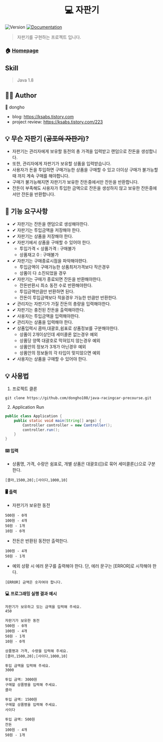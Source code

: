 <h1 align="center"> 💻 자판기 </h1>
<p>
  <img alt="Version" src="https://img.shields.io/badge/version-1.0-blue.svg?cacheSeconds=2592000" />
  <a href="https://github.com/dongho108/java-vendingmachine-precourse" target="_blank">
    <img alt="Documentation" src="https://img.shields.io/badge/documentation-yes-brightgreen.svg" />
  </a>
</p>

> 자판기를 구현하는 프로젝트 입니다.

### 🏠 [Homepage](https://github.com/dongho108/java-vendingmachine-precourse)

## Skill

> Java 1.8 <br>

## 🧑‍💻 Author

👤 dongho

* blog: https://ksabs.tistory.com
* project review: https://ksabs.tistory.com/223

## 💡 무슨 자판기 (~~공포의 자판기~~)?

- 자판기는 관리자에게 보유할 동전의 총 가격을 입력받고 랜덤으로 잔돈을 생성합니다.
- 또한, 관리자에게 자판기가 보유할 상품을 입력받습니다.
- 사용자가 돈을 투입하면 구매가능한 상품을 구매할 수 있고 더이상 구매가 불가능할 때 까지 계속 구매를 해야합니다.
- 구매가 불가능해지면 자판기가 보유한 잔돈중에서만 잔돈을 반환합니다.
- 잔돈이 부족해도 사용자가 투입한 금액으로 잔돈을 생성하지 않고 보유한 잔돈중에서만 잔돈을 반환합니다.

## 🚀 기능 요구사항

- ✔︎ 자판기는 잔돈을 랜덤으로 생성해야한다.
- ✔ 자판기는 투입금액을 저장해야 한다.
- ✔ 자판기는 상품을 저장해야 한다.
- ✔ 자판기에서 상품을 구매할 수 있어야 한다.
    - 투입가격 < 상품가격 : 구매불가
    - 상품재고 0 : 구매불가
- ✔ 자판기는 구매종료시점을 파악해야햔다.
    - 투입금액이 구매가능한 상품최저가격보다 작은경우
    - 상품이 다 소진되었을 경우
- ✔ 자판기는 구매가 종료되면 잔돈을 반환해야한다.
    - 잔돈반환시 최소 동전 수로 반환해야한다.
    - 투입금액만큼만 반환하면 된다.
    - 잔돈이 투입금액보다 적을경우 가능한 만큼만 반환한다.
- ✔ 관리자는 자판기가 가질 잔돈의 총량을 입력해야한다.
- ✔ 자판기는 충전된 잔돈을 출력해야한다.
- ✔ 사용자는 투입금액을 입력해야한다.
- ✔ 관리자는 상품을 입력해야 한다.
- ✔ 상품입력시 콤마,대괄호,쉼표로 상품정보를 구분해야한다.
    - 상품이 2개이상인데 세미콜론 없는경우 예외
    - 상품당 양쪽 대괄호로 막혀있지 않는경우 예외
    - 상품안의 정보가 3개가 아닌경우 예외
    - 상품안의 정보들의 각 타입이 맞지않으면 예외
- ✔ 사용자는 상품을 구매할 수 있어야 한다.

## 💡 사용법

1. 프로젝트 클론

```
git clone https://github.com/dongho108/java-racingcar-precourse.git
```

2. Application Run

```java
public class Application {
	public static void main(String[] args) {
		Controller controller = new Controller();
		controller.run();
	}
}

```

#### ⌨️ 입력

- 상품명, 가격, 수량은 쉼표로, 개별 상품은 대괄호([])로 묶어 세미콜론(;)으로 구분한다.

```
[콜라,1500,20];[사이다,1000,10]
```

#### 🖥 출력

- 자판기가 보유한 동전

```
500원 - 0개
100원 - 4개
50원 - 1개
10원 - 0개
```

- 잔돈은 반환된 동전만 출력한다.

```
100원 - 4개
50원 - 1개
```

- 예외 상황 시 에러 문구를 출력해야 한다. 단, 에러 문구는 [ERROR]로 시작해야 한다.

```
[ERROR] 금액은 숫자여야 합니다.
```

#### 💻 프로그래밍 실행 결과 예시

```
자판기가 보유하고 있는 금액을 입력해 주세요.
450

자판기가 보유한 동전
500원 - 0개
100원 - 4개
50원 - 1개
10원 - 0개

상품명과 가격, 수량을 입력해 주세요.
[콜라,1500,20];[사이다,1000,10]

투입 금액을 입력해 주세요.
3000

투입 금액: 3000원
구매할 상품명을 입력해 주세요.
콜라

투입 금액: 1500원
구매할 상품명을 입력해 주세요.
사이다

투입 금액: 500원
잔돈
100원 - 4개
50원 - 1개
```
